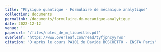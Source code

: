 ```yaml
---
title: "Physique quantique - Formulaire de mécanique analytique"
collection: documents
permalink: /documents/formulaire-de-mecanique-analytique
date: 2022-12-12
venue: ''
paperurl: '/files/notes_de_m_liouville.pdf'
overleaf: 'https://www.overleaf.com/read/tyfjpncyyrws'
citation: "D'après le cours PA101 de Davide BOSCHETTO - ENSTA Paris"
---
```

    

